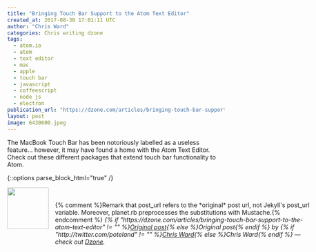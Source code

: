 ```yaml
---
title: "Bringing Touch Bar Support to the Atom Text Editor"
created_at: 2017-08-30 17:01:11 UTC
author: "Chris Ward"
categories: Chris writing dzone
tags: 
  - atom.io
  - atom
  - text editor
  - mac
  - apple
  - touch bar
  - javascript
  - coffeescript
  - node js
  - electron
publication_url: "https://dzone.com/articles/bringing-touch-bar-support-to-the-atom-text-editor"
layout: post
image: 6430600.jpeg
---
```

The MacBook Touch Bar has been notoriously labelled as a useless feature... however, it may have found a home with the Atom Text Editor. Check out these different packages that extend touch bar functionality to Atom.


{::options parse_block_html="true" /}
<div class="author">
   <img src="http://www.rss-specifications.com/rss-spec-rss.gif" style="width: 96px; height: 96;">
   <span style="position: absolute; padding: 32px 15px;">{% comment %}Remark that post_url refers to the *original* post url, not Jekyll's post_url variable. Moreover, planet.rb preprocesses the substitutions with Mustache.{% endcomment %}
      <i>{% if "https://dzone.com/articles/bringing-touch-bar-support-to-the-atom-text-editor" != "" %}<a href="https://dzone.com/articles/bringing-touch-bar-support-to-the-atom-text-editor">Original post</a>{% else %}Original post{% endif %} by {% if "http://twitter.com/poteland" != "" %}<a href="http://twitter.com/poteland">Chris Ward</a>{% else %}Chris Ward{% endif %} &mdash; check out <a href="https://dzone.com">Dzone</a>.</i>
  </span>
</div>
